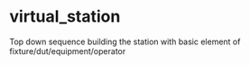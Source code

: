 # virtual_station
Top down sequence building the station with basic element of fixture/dut/equipment/operator
